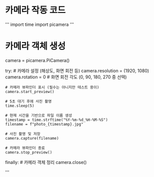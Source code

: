 # 카메라 작동 코드
'''
import time
import picamera
'''
# 카메라 객체 생성
camera = picamera.PiCamera()

try:
    # 카메라 설정 (해상도, 화면 회전 등)
    camera.resolution = (1920, 1080)
    camera.rotation = 0  # 화면 회전 각도 (0, 90, 180, 270 중 선택)
    
    # 카메라 뷰파인더 표시 (필수는 아니지만 테스트 용이)
    camera.start_preview()

    # 5초 대기 후에 사진 촬영
    time.sleep(5)

    # 현재 시간을 기반으로 파일 이름 생성
    timestamp = time.strftime("%Y-%m-%d_%H-%M-%S")
    filename = f"photo_{timestamp}.jpg"

    # 사진 촬영 및 저장
    camera.capture(filename)

    # 카메라 뷰파인더 종료
    camera.stop_preview()

finally:
    # 카메라 객체 정리
    camera.close()

    
'''
